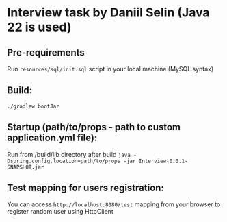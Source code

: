 # Interview task by Daniil Selin (Java 22 is used)

## Pre-requirements

Run `resources/sql/init.sql` script in your local machine (MySQL syntax)

## Build:

`./gradlew bootJar`

## Startup (path/to/props - path to custom application.yml file):

Run from /build/lib directory after build
`java -Dspring.config.location=path/to/props -jar Interview-0.0.1-SNAPSHOT.jar`


## Test mapping for users registration:

You can access `http://localhost:8080/test` mapping from your browser to register random user using HttpClient
